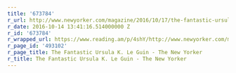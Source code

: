 ```yaml
---
title: '673784'
r_url: http://www.newyorker.com/magazine/2016/10/17/the-fantastic-ursula-k-le-guin?utm_content=bufferc70d9&utm_medium=social&utm_source=twitter.com&utm_campaign=buffer
r_date: 2016-10-14 13:41:16.514000000 Z
r_id: '673784'
r_wrapped_url: https://www.reading.am/p/4shY/http://www.newyorker.com/magazine/2016/10/17/the-fantastic-ursula-k-le-guin?utm_content=bufferc70d9&utm_medium=social&utm_source=twitter.com&utm_campaign=buffer
r_page_id: '493102'
r_page_title: The Fantastic Ursula K. Le Guin - The New Yorker
r_title: The Fantastic Ursula K. Le Guin - The New Yorker
---
```


